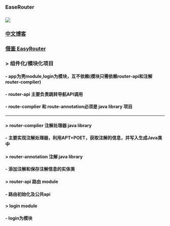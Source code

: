 ### EaseRouter 

### ![](https://img.shields.io/badge/EaseRoute-1.0.0-brightgreen)
### [中文博客](https://blog.csdn.net/qq_24000367/article/details/121511117)
### [借鉴 EasyRouter](https://github.com/Xiasm/EasyRouter)

### > 组件化/模块化项目
#### - app为壳module,login为模块，互不依赖(模块只需依赖router-api和注解 router-complier)
#### - router-api 主要负责跳转导航API调用
#### - route-complier 和 route-annotation必须是 **java library** 项目

 ---

#### > router-complier 注解处理器 java library
#### - 主要实现注解处理器，利用APT+POET，获取注解的信息，并写入生成Java类中

#### > router-annotation 注解 java library
#### - 添加注解和保存注解信息的实体类

#### > router-api 路由 module
#### - 路由初始化及公共api

#### > login module
#### - login为模块
